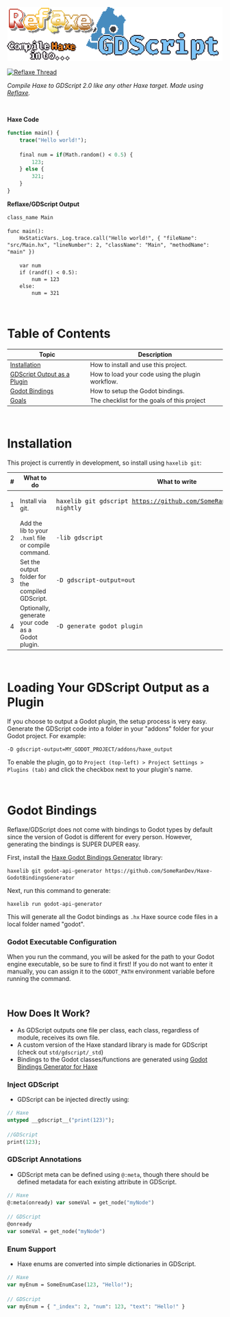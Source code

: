 <img src="img/Logo.png" /> 

<a href="https://discord.com/channels/162395145352904705/1052688097592225904"><img src="https://discordapp.com/api/guilds/162395145352904705/widget.png?style=shield" alt="Reflaxe Thread"/></a>

_Compile Haxe to GDScript 2.0 like any other Haxe target. Made using [Reflaxe](https://github.com/RobertBorghese/reflaxe)._

&nbsp;

**Haxe Code**

```haxe
function main() {
    trace("Hello world!");

    final num = if(Math.random() < 0.5) {
        123;
    } else {
        321;
    }
}
```

**Reflaxe/GDScript Output**

```gdscript
class_name Main

func main():
    HxStaticVars._Log.trace.call("Hello world!", { "fileName": "src/Main.hx", "lineNumber": 2, "className": "Main", "methodName": "main" })

    var num
    if (randf() < 0.5):
        num = 123
    else:
        num = 321
```

&nbsp;

# Table of Contents

| Topic                                                                           | Description                                        |
| ------------------------------------------------------------------------------- | -------------------------------------------------- |
| [Installation](#installation)                                                   | How to install and use this project.               |
| [GDScript Output as a Plugin](#loading-your-gdscript-output-as-a-plugin)        | How to load your code using the plugin workflow.   |
| [Godot Bindings](#godot-bindings)                                               | How to setup the Godot bindings.                   |
| [Goals](#goals)                                                                 | The checklist for the goals of this project        |

&nbsp;

# Installation

This project is currently in development, so install using `haxelib git`:

| #   | What to do                                           | What to write                            |
| --- | ---------------------------------------------------- | ---------------------------------------- |
| 1   | Install via git.                                     | <pre>haxelib git gdscript https://github.com/SomeRanDev/reflaxe.GDScript nightly</pre>   |
| 2   | Add the lib to your `.hxml` file or compile command. | <pre lang="hxml">-lib gdscript</pre>  |
| 3   | Set the output folder for the compiled GDScript.     | <pre lang="hxml">-D gdscript-output=out</pre> |
| 4   | Optionally, generate your code as a Godot plugin.    | <pre lang="hxml">-D generate_godot_plugin</pre> |

&nbsp;

# Loading Your GDScript Output as a Plugin

If you choose to output a Godot plugin, the setup process is very easy. Generate the GDScript code into a folder in your "addons" folder for your Godot project. For example:
```
-D gdscript-output=MY_GODOT_PROJECT/addons/haxe_output
```

To enable the plugin, go to `Project (top-left) > Project Settings > Plugins (tab)` and click the checkbox next to your plugin's name.

&nbsp;

# Godot Bindings

Reflaxe/GDScript does not come with bindings to Godot types by default since the version of Godot is different for every person. However, generating the bindings is SUPER DUPER easy.

First, install the [Haxe Godot Bindings Generator](https://github.com/SomeRanDev/Haxe-GodotBindingsGenerator) library:
```
haxelib git godot-api-generator https://github.com/SomeRanDev/Haxe-GodotBindingsGenerator
```

Next, run this command to generate:
```
haxelib run godot-api-generator
```

This will generate all the Godot bindings as `.hx` Haxe source code files in a local folder named "godot".

### Godot Executable Configuration
When you run the command, you will be asked for the path to your Godot engine executable, so be sure to find it first! If you do not want to enter it manually, you can assign it to the `GODOT_PATH` environment variable before running the command.

&nbsp;

## How Does It Work?

- As GDScript outputs one file per class, each class, regardless of module, receives its own file.
- A custom version of the Haxe standard library is made for GDScript (check out `std/gdscript/_std`)
- Bindings to the Godot classes/functions are generated using [Godot Bindings Generator for Haxe](https://github.com/SomeRanDev/Haxe-GodotBindingsGenerator)

### Inject GDScript
- GDScript can be injected directly using:
```haxe
// Haxe
untyped __gdscript__("print(123)");

//GDScript
print(123);
```

### GDScript Annotations
- GDScript meta can be defined using `@:meta`, though there should be defined metadata for each existing attribute in GDScript.
```haxe
// Haxe
@:meta(onready) var someVal = get_node("myNode")

// GDScript
@onready
var someVal = get_node("myNode")
```

### Enum Support
- Haxe enums are converted into simple dictionaries in GDScript.
```haxe
// Haxe
var myEnum = SomeEnumCase(123, "Hello!");

// GDScript
var myEnum = { "_index": 2, "num": 123, "text": "Hello!" }
```
